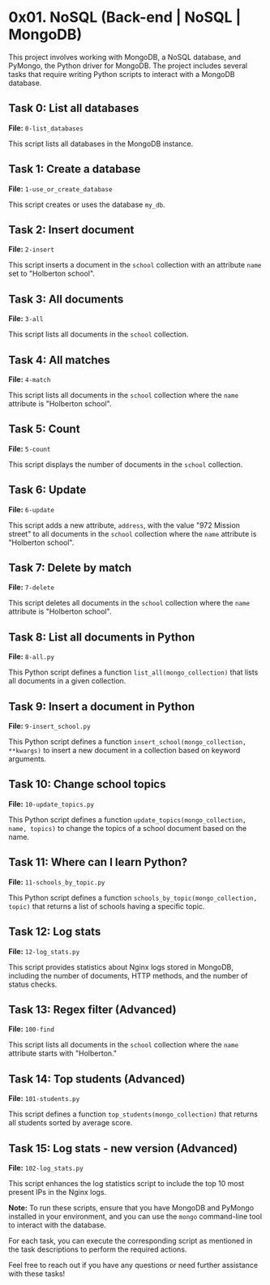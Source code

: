 # 0x01. NoSQL (Back-end | NoSQL | MongoDB)

This project involves working with MongoDB, a NoSQL database, and PyMongo, the Python driver for MongoDB. The project includes several tasks that require writing Python scripts to interact with a MongoDB database.

## Task 0: List all databases
**File:** `0-list_databases`

This script lists all databases in the MongoDB instance.

## Task 1: Create a database
**File:** `1-use_or_create_database`

This script creates or uses the database `my_db`.

## Task 2: Insert document
**File:** `2-insert`

This script inserts a document in the `school` collection with an attribute `name` set to "Holberton school".

## Task 3: All documents
**File:** `3-all`

This script lists all documents in the `school` collection.

## Task 4: All matches
**File:** `4-match`

This script lists all documents in the `school` collection where the `name` attribute is "Holberton school".

## Task 5: Count
**File:** `5-count`

This script displays the number of documents in the `school` collection.

## Task 6: Update
**File:** `6-update`

This script adds a new attribute, `address`, with the value "972 Mission street" to all documents in the `school` collection where the `name` attribute is "Holberton school".

## Task 7: Delete by match
**File:** `7-delete`

This script deletes all documents in the `school` collection where the `name` attribute is "Holberton school".

## Task 8: List all documents in Python
**File:** `8-all.py`

This Python script defines a function `list_all(mongo_collection)` that lists all documents in a given collection.

## Task 9: Insert a document in Python
**File:** `9-insert_school.py`

This Python script defines a function `insert_school(mongo_collection, **kwargs)` to insert a new document in a collection based on keyword arguments.

## Task 10: Change school topics
**File:** `10-update_topics.py`

This Python script defines a function `update_topics(mongo_collection, name, topics)` to change the topics of a school document based on the name.

## Task 11: Where can I learn Python?
**File:** `11-schools_by_topic.py`

This Python script defines a function `schools_by_topic(mongo_collection, topic)` that returns a list of schools having a specific topic.

## Task 12: Log stats
**File:** `12-log_stats.py`

This script provides statistics about Nginx logs stored in MongoDB, including the number of documents, HTTP methods, and the number of status checks.

## Task 13: Regex filter (Advanced)
**File:** `100-find`

This script lists all documents in the `school` collection where the `name` attribute starts with "Holberton."

## Task 14: Top students (Advanced)
**File:** `101-students.py`

This script defines a function `top_students(mongo_collection)` that returns all students sorted by average score.

## Task 15: Log stats - new version (Advanced)
**File:** `102-log_stats.py`

This script enhances the log statistics script to include the top 10 most present IPs in the Nginx logs.

**Note:** To run these scripts, ensure that you have MongoDB and PyMongo installed in your environment, and you can use the `mongo` command-line tool to interact with the database.

For each task, you can execute the corresponding script as mentioned in the task descriptions to perform the required actions.

Feel free to reach out if you have any questions or need further assistance with these tasks!
